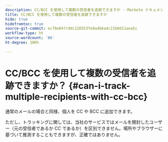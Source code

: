 ```yaml
---
description: CC/BCC を使用して複数の受信者を追跡できますか - Marketo ドキュメント — 製品ドキュメント
title: CC/BCC を使用して複数の受信者を追跡できますか
hide: true
hidefromtoc: true
source-git-commit: ec78e047c9dc126553fe8a4b6a4c21b0d11aea5c
workflow-type: ht
source-wordcount: '86'
ht-degree: 100%

---
```


# CC/BCC を使用して複数の受信者を追跡できますか？ {#can-i-track-multiple-recipients-with-cc-bcc}

通常のメールの場合と同様、個人を CC や BCC に追加できます。

ただし、トラッキングに関しては、当社のサービスではメールを開封したユーザー（元の受信者であるか CC であるか）を区別できません。場所やブラウザーに基づいて推測することもできますが、正確ではありません。
